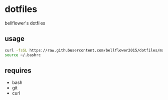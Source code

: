 # dotfiles
bellflower's dotfiles

## usage
```bash
curl -fsSL https://raw.githubusercontent.com/bellflower2015/dotfiles/master/bin/installer | sh
source ~/.bashrc
```

## requires
- bash
- git
- curl
